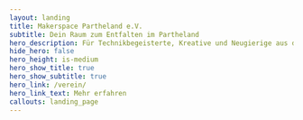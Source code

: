 ```yaml
---
layout: landing
title: Makerspace Partheland e.V.
subtitle: Dein Raum zum Entfalten im Partheland
hero_description: Für Technikbegeisterte, Kreative und Neugierige aus dem Partheland. Gemeinsam bauen wir, tüfteln, programmieren, drucken in 3D, nähen mit Stoff und erforschen unsere Umwelt – offen für alle Generationen.
hide_hero: false
hero_height: is-medium
hero_show_title: true
hero_show_subtitle: true
hero_link: /verein/
hero_link_text: Mehr erfahren
callouts: landing_page
---
```

